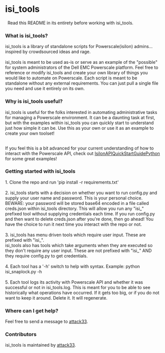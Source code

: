 <h1>isi_tools</h2> &nbsp;
Read this README in its entirety before working with isi_tools.

<h3>What is isi_tools?</h3>
isi_tools is a library of standalone scripts for Powerscale(isilon) admins... inspired by crowdsourced ideas and rage.<br /><br />isi_tools is meant to be used as-is or serve as an example of the "possible" for system administrators of the Dell EMC Powerscale platform. Feel free to reference or modify isi_tools and create your own library of things you would like to automate on Powerscale. Each script is meant to be standalone without any external requirements. You can just pull a single file you need and use it entirely on its own.

<h3>Why is isi_tools useful?</h3>
isi_tools is useful for the folks interested in automating administrative tasks for managing a Powerscale environment. It can be a daunting task at first, but with the examples within isi_tools you can quickly start to understand just how simple it can be. Use this as your own or use it as an example to create your own toolset!<br /><br />

If you feel this is a bit advanced for your current understanding of how to interact with the Powerscale API, check out <a href="https://github.com/j-sims/IsilonAPIQuickStartGuidePython">IsilonAPIQuickStartGuidePython</a> for some great examples!

<h3>Getting started with isi_tools</h3>
1. Clone the repo and run 'pip install -r requirements.txt'<br /><br />
2. isi_tools starts with a decision on whether you want to run config.py and supply your user name and password. This is your personal choice. BEWARE: your password will be stored base64 encoded in a file called creds.json within isi_tools directory. This will allow you run any "isi_" prefixed tool without supplying credentials each time. If you run config.py and then want to delete creds.json after you're done, then go ahead! You have the choice to run it next time you interact with the repo or not.<br /><br />
3. isi_tools has menu driven tools which require user input. These are prefixed with "isi_".<br />isi_tools also has tools which take arguments when they are executed so they don't require any user input. These are not prefixed with "isi_" AND they require config.py to get credentials.<br /><br />
4. Each tool has a '-h' switch to help with syntax. Example: python isi_snaplock.py -h<br /><br />
5. Each tool logs its activity with Powerscale API and whether it was successful or not in isi_tools.log. This is meant for you to be able to see historically what operations have occurred. If it gets too big, or if you do not want to keep it around. Delete it. It will regenerate.

<h3>Where can I get help?</h3>
Feel free to send a message to <a href="https://github.com/attack33">attack33</a>.

<h3>Contributors</h3>
isi_tools is maintained by <a href="https://github.com/attack33">attack33</a>.
